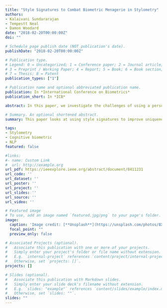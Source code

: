 ```yaml
---
title: "Style Signatures to Combat Biometric Menagerie in Stylometry"
authors:
- Kalaivani Sundararajan
- Tempestt Neal
- Damon Woodard
date: "2018-02-20T00:00:00Z"
doi: ""

# Schedule page publish date (NOT publication's date).
publishDate: "2018-02-20T00:00:00Z"

# Publication type.
# Legend: 0 = Uncategorized; 1 = Conference paper; 2 = Journal article;
# 3 = Preprint / Working Paper; 4 = Report; 5 = Book; 6 = Book section;
# 7 = Thesis; 8 = Patent
publication_types: ["1"]

# Publication name and optional abbreviated publication name.
publication: In *International Conference on Biometrics*
publication_short: In *ICB*

abstract: In this paper, we investigate the challenges of using a person's writing style as a cognitive biometric modality by applying Doddington's idea of Biometric menagerie. To the best of our knowledge, biometric menagerie analysis has been on performed on a cognitive biometric modality for the first time. The presence of goats, wolves and lambs in this modality is demonstrated using two publicly available datasets - Blogs and IMDB1M. To combat this challenging problem, we further propose using person-specific features referred to as "Style signatures" which may be better at distinguishing different individuals. Experimental results show that using person-specific Style signatures improve verification by 3.6-5.5% on both datasets.

# Summary. An optional shortened abstract.
summary: This paper looks at using style signatures to improve uniqueness in linguistic style as a biometric.

tags:
- Stylometry
- Cognitive biometric
- NLP
featured: false

#links:
#- name: Custom Link
#  url: http://example.org
url_pdf: https://ieeexplore.ieee.org/abstract/document/8411231
url_code: ''
url_dataset: ''
url_poster: ''
url_project: ''
url_slides: ''
url_source: ''
url_video: ''

# Featured image
# To use, add an image named `featured.jpg/png` to your page's folder. 
image:
  caption: 'Image credit: [**Unsplash**](https://unsplash.com/photos/8XddFc6NkBY)'
  focal_point: ""
  preview_only: false

# Associated Projects (optional).
#   Associate this publication with one or more of your projects.
#   Simply enter your project's folder or file name without extension.
#   E.g. `internal-project` references `content/project/internal-project/index.md`.
#   Otherwise, set `projects: []`.
projects: []

# Slides (optional).
#   Associate this publication with Markdown slides.
#   Simply enter your slide deck's filename without extension.
#   E.g. `slides: "example"` references `content/slides/example/index.md`.
#   Otherwise, set `slides: ""`.
slides: ""
---
```



